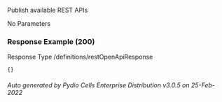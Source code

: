 






 
Publish available REST APIs  


No Parameters



### Response Example (200)
Response Type /definitions/restOpenApiResponse

```
{}
```




###### Auto generated by Pydio Cells Enterprise Distribution v3.0.5 on 25-Feb-2022
